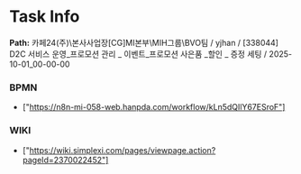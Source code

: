 # Task Info

**Path:** 카페24(주)\본사사업장\[CG]MI본부\MIH그룹\BVO팀 / yjhan / [338044] D2C 서비스 운영_프로모션 관리 _ 이벤트_프로모션 사은품 _할인 _ 증정 세팅 / 2025-10-01_00-00-00

### BPMN
- ["https://n8n-mi-058-web.hanpda.com/workflow/kLn5dQIlY67ESroF"]

### WIKI
- ["https://wiki.simplexi.com/pages/viewpage.action?pageId=2370022452"]

